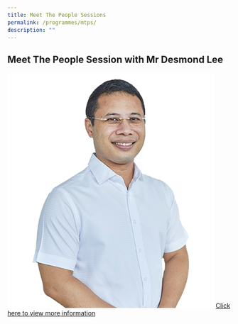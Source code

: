 ```yaml
---
title: Meet The People Sessions
permalink: /programmes/mtps/
description: ""
---
```

## Meet The People Session with Mr Desmond Lee
![Mr Desmond Lee](/images/desmond-lee2.png)
[Click here to view more information](https://wctc.org.sg/desmond-lee/)